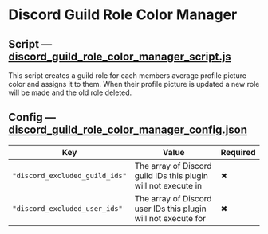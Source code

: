 # Discord Guild Role Color Manager

## Script — [discord_guild_role_color_manager_script.js](discord_guild_role_color_manager_script.js)

This script creates a guild role for each members average profile picture color and assigns it to them. When their profile picture is updated a new role will be made and the old role deleted.

## Config — [discord_guild_role_color_manager_config.json](discord_guild_role_color_manager_config.json)

| Key                            | Value                                                          | Required |
| ------------------------------ | -------------------------------------------------------------- | -------- |
| `"discord_excluded_guild_ids"` | The array of Discord guild IDs this plugin will not execute in | ✖        |
| `"discord_excluded_user_ids"`  | The array of Discord user IDs this plugin will not execute for | ✖        |

